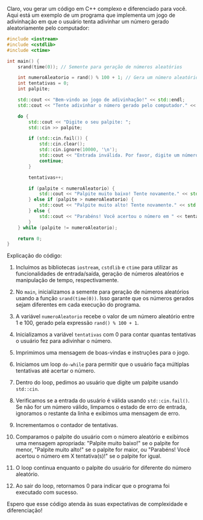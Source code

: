 Claro, vou gerar um código em C++ complexo e diferenciado para você. Aqui está um exemplo de um programa que implementa um jogo de adivinhação em que o usuário tenta adivinhar um número gerado aleatoriamente pelo computador:

```cpp
#include <iostream>
#include <cstdlib>
#include <ctime>

int main() {
    srand(time(0)); // Semente para geração de números aleatórios

    int numeroAleatorio = rand() % 100 + 1; // Gera um número aleatório entre 1 e 100
    int tentativas = 0;
    int palpite;

    std::cout << "Bem-vindo ao jogo de adivinhação!" << std::endl;
    std::cout << "Tente adivinhar o número gerado pelo computador." << std::endl;

    do {
        std::cout << "Digite o seu palpite: ";
        std::cin >> palpite;

        if (std::cin.fail()) {
            std::cin.clear();
            std::cin.ignore(10000, '\n');
            std::cout << "Entrada inválida. Por favor, digite um número válido." << std::endl;
            continue;
        }

        tentativas++;

        if (palpite < numeroAleatorio) {
            std::cout << "Palpite muito baixo! Tente novamente." << std::endl;
        } else if (palpite > numeroAleatorio) {
            std::cout << "Palpite muito alto! Tente novamente." << std::endl;
        } else {
            std::cout << "Parabéns! Você acertou o número em " << tentativas << " tentativa(s)!" << std::endl;
        }
    } while (palpite != numeroAleatorio);

    return 0;
}
```

Explicação do código:
1. Incluímos as bibliotecas `iostream`, `cstdlib` e `ctime` para utilizar as funcionalidades de entrada/saída, geração de números aleatórios e manipulação de tempo, respectivamente.

2. No `main`, inicializamos a semente para geração de números aleatórios usando a função `srand(time(0))`. Isso garante que os números gerados sejam diferentes em cada execução do programa.

3. A variável `numeroAleatorio` recebe o valor de um número aleatório entre 1 e 100, gerado pela expressão `rand() % 100 + 1`.

4. Inicializamos a variável `tentativas` com 0 para contar quantas tentativas o usuário fez para adivinhar o número.

5. Imprimimos uma mensagem de boas-vindas e instruções para o jogo.

6. Iniciamos um loop `do-while` para permitir que o usuário faça múltiplas tentativas até acertar o número.

7. Dentro do loop, pedimos ao usuário que digite um palpite usando `std::cin`.

8. Verificamos se a entrada do usuário é válida usando `std::cin.fail()`. Se não for um número válido, limpamos o estado de erro de entrada, ignoramos o restante da linha e exibimos uma mensagem de erro.

9. Incrementamos o contador de tentativas.

10. Comparamos o palpite do usuário com o número aleatório e exibimos uma mensagem apropriada: "Palpite muito baixo!" se o palpite for menor, "Palpite muito alto!" se o palpite for maior, ou "Parabéns! Você acertou o número em X tentativa(s)!" se o palpite for igual.

11. O loop continua enquanto o palpite do usuário for diferente do número aleatório.

12. Ao sair do loop, retornamos 0 para indicar que o programa foi executado com sucesso.

Espero que esse código atenda às suas expectativas de complexidade e diferenciação!